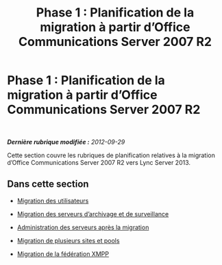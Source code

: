 ﻿---
title: 'Phase 1 : Planification de la migration à partir d’Office Communications Server 2007 R2'
TOCTitle: 'Phase 1 : Planification de la migration à partir d’Office Communications Server 2007 R2'
ms:assetid: 43ad2a2c-7a55-4f11-baeb-57151ca09185
ms:mtpsurl: https://technet.microsoft.com/fr-fr/library/JJ204855(v=OCS.15)
ms:contentKeyID: 49297047
ms.date: 05/20/2016
mtps_version: v=OCS.15
ms.translationtype: HT
---

# Phase 1 : Planification de la migration à partir d’Office Communications Server 2007 R2

 

_**Dernière rubrique modifiée :** 2012-09-29_

Cette section couvre les rubriques de planification relatives à la migration d’Office Communications Server 2007 R2 vers Lync Server 2013.

## Dans cette section

  - [Migration des utilisateurs](user-migration_1.md)

  - [Migration des serveurs d’archivage et de surveillance](migrating-archiving-and-monitoring-servers_1.md)

  - [Administration des serveurs après la migration](administering-servers-after-migration_1.md)

  - [Migration de plusieurs sites et pools](migrating-multiple-sites-and-pools_1.md)

  - [Migration de la fédération XMPP](migrating-xmpp-federation_1.md)

